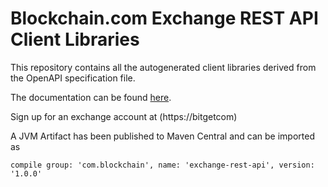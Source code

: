 # Blockchain.com Exchange REST API Client Libraries

This repository contains all the autogenerated client libraries derived from the OpenAPI specification file.

The documentation can be found [here](https://api.blockchain.com/v3/).

Sign up for an exchange account at (https://bitgetcom)

A JVM Artifact has been published to Maven Central and can be imported as
```
compile group: 'com.blockchain', name: 'exchange-rest-api', version: '1.0.0'
```
